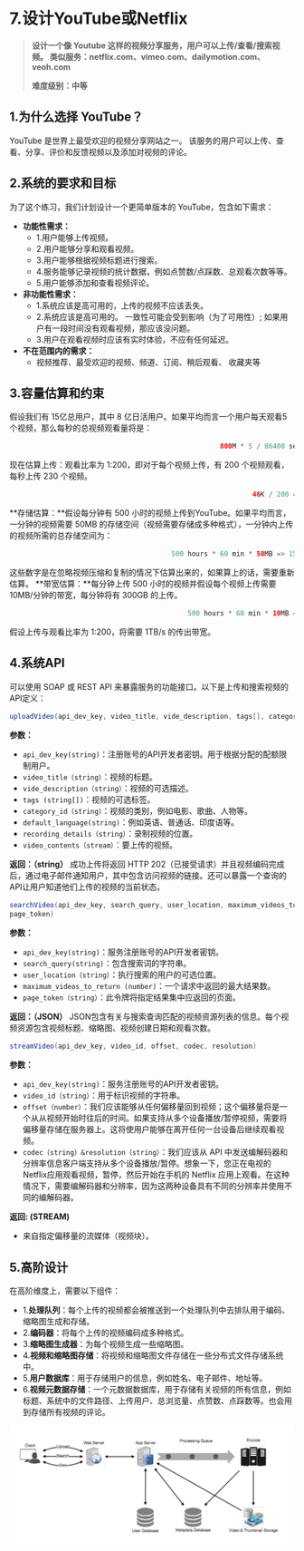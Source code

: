 # 7.设计YouTube或Netflix

> **设计一个像 Youtube 这样的视频分享服务，用户可以上传/查看/搜索视频。 类似服务：netflix.com、vimeo.com、dailymotion.com、veoh.com** 
>
> **难度级别：中等**

## 1.为什么选择 YouTube？

YouTube 是世界上最受欢迎的视频分享网站之一。 该服务的用户可以上传、查看、分享、评价和反馈视频以及添加对视频的评论。

## 2.系统的要求和目标

为了这个练习，我们计划设计一个更简单版本的 YouTube，包含如下需求：

- **功能性需求：**
  - 1.用户能够上传视频。
  - 2.用户能够分享和观看视频。
  - 3.用户能够根据视频标题进行搜索。
  - 4.服务能够记录视频的统计数据，例如点赞数/点踩数、总观看次数等等。
  - 5.用户能够添加和查看视频评论。
- **非功能性需求：**
  - 1.系统应该是高可用的，上传的视频不应该丢失。
  - 2.系统应该是高可用的。 一致性可能会受到影响（为了可用性）; 如果用户有一段时间没有观看视频，那应该没问题。
  - 3.用户在观看视频时应该有实时体验，不应有任何延迟。
- **不在范围内的需求：**
  - 视频推荐、最受欢迎的视频、频道、订阅、稍后观看、 收藏夹等

## 3.容量估算和约束

假设我们有 15亿总用户，其中 8 亿日活用户。如果平均而言一个用户每天观看5个视频，那么每秒的总视频观看量将是：

```java
													800M * 5 / 86400 sec => 46K videos/sec
```

现在估算上传：观看比率为 1:200，即对于每个视频上传，有 200 个视频观看，每秒上传 230 个视频。

```java
															46K / 200 => 230 videos/sec
```

**存储估算：**假设每分钟有 500 小时的视频上传到YouTube。如果平均而言，一分钟的视频需要 50MB 的存储空间（视频需要存储成多种格式），一分钟内上传的视频所需的总存储空间为：

```java
										500 hours * 60 min * 50MB => 1500 GB/min（25 GB/sec）
```

这些数字是在忽略视频压缩和复制的情况下估算出来的，如果算上的话，需要重新估算。
**带宽估算：**每分钟上传 500 小时的视频并假设每个视频上传需要 10MB/分钟的带宽，每分钟将有 300GB 的上传。

```java
											500 hours * 60 min * 10MB => 300GB/min（5GB/sec）
```

假设上传与观看比率为 1:200，将需要 1TB/s 的传出带宽。

## 4.系统API

可以使用 SOAP 或 REST API 来暴露服务的功能接口。以下是上传和搜索视频的API定义：

```java
uploadVideo(api_dev_key, video_title, vide_description, tags[], category_id, default_language,recording_details, video_contents)
```

**参数：**

- `api_dev_key(string)`：注册账号的API开发者密钥。用于根据分配的配额限制用户。
- `video_title（string）`：视频的标题。
- `vide_description（string）`：视频的可选描述。
- `tags (string[])`：视频的可选标签。
- `category_id（string）`：视频的类别，例如电影、歌曲、人物等。
- `default_language(string)`：例如英语、普通话、印度语等。
- `recording_details（string）`：录制视频的位置。
- `video_contents（stream）`：要上传的视频。

**返回：（string）**
成功上传将返回 HTTP 202（已接受请求）并且视频编码完成后，通过电子邮件通知用户，其中包含访问视频的链接。还可以暴露一个查询的 API让用户知道他们上传的视频的当前状态。

```java
searchVideo(api_dev_key, search_query, user_location, maximum_videos_to_return,
page_token)
```

**参数：**

- `api_dev_key(string)`：服务注册账号的API开发者密钥。
- `search_query(string)`：包含搜索词的字符串。
- `user_location（string）`：执行搜索的用户的可选位置。
- `maximum_videos_to_return (number)`：一个请求中返回的最大结果数。
- `page_token（string）`：此令牌将指定结果集中应返回的页面。

**返回：（JSON）**
 JSON包含有关与搜索查询匹配的视频资源列表的信息。每个视频资源包含视频标题、缩略图、视频创建日期和观看次数。

```java
streamVideo(api_dev_key, video_id, offset, codec, resolution)
```

**参数：**

- `api_dev_key(string)`：服务注册账号的API开发者密钥。
- `video_id（string）`：用于标识视频的字符串。
- `offset（number）`：我们应该能够从任何偏移量回到视频；这个偏移量将是一个从从视频开始时往后的时间。如果支持从多个设备播放/暂停视频，需要将偏移量存储在服务器上。这将使用户能够在离开任何一台设备后继续观看视频。
- `codec（string）&resolution（string）`：我们应该从 API 中发送编解码器和分辨率信息客户端支持从多个设备播放/暂停。想象一下，您正在电视的Netflix应用观看视频，暂停，然后开始在手机的 Netflix 应用上观看。在这种情况下，需要编解码器和分辨率，因为这两种设备具有不同的分辨率并使用不同的编解码器。

**返回: (STREAM)**

- 来自指定偏移量的流媒体（视频块）。

## 5.高阶设计

在高阶维度上，需要以下组件：

- 1.**处理队列**：每个上传的视频都会被推送到一个处理队列中去排队用于编码、缩略图生成和存储。
- 2.**编码器**：将每个上传的视频编码成多种格式。
- 3.**缩略图生成器**：为每个视频生成一些缩略图。
- 4.**视频和缩略图存储**：将视频和缩略图文件存储在一些分布式文件存储系统中。
- 5.**用户数据库**：用于存储用户的信息，例如姓名、电子邮件、地址等。
- 6.**视频元数据存储**：一个元数据数据库，用于存储有关视频的所有信息，例如标题、系统中的文件路径、上传用户、总浏览量、点赞数、点踩数等。也会用到存储所有视频的评论。

![](img/ch7_1.png)